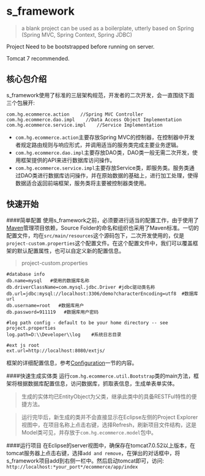s_framework
===========

> a blank project can be used as a boilerplate, utterly based on Spring (Spring MVC, Spring Context, Spring JDBC)

Project Need to be bootstrapped before running on server.

Tomcat 7 recommended.

核心包介绍
------
s_framework使用了标准的三层架构规范，开发者的二次开发，会一直围绕下面三个包展开:
```
com.hg.ecommerce.action    //Spring MVC Controller 
com.hg.ecommerce.dao.impl    //Data Access Object Implementation
com.hg.ecommerce.service.impl    //Service Implementation
```
* `com.hg.ecommerce.action`主要存放Spring MVC的控制器，在控制器中开发者规定路由规则与响应形式，并调用适当的服务类完成主要业务逻辑。
* `com.hg.ecommerce.dao.impl`主要存放DAO类，DAO类一般无需二次开发，使用框架提供的API来进行数据库访问操作。
* `com.hg.ecommerce.service.impl`主要存放Service类，即服务类。服务类通过DAO类进行数据库访问操作，并在原始数据的基础上，进行加工处理，使得数据适合返回前端框架，服务类将主要被控制器类使用。

快速开始
------

####简单配置
使用s_framework之前，必须要进行适当的配置工作，由于使用了[Maven](http://maven.apache.org/)管理项目依赖，Source Folder的命名和组织也采用了Maven标准。一切的配置文件，均在`src/main/resources`这个源码包下，二次开发使用的，仅是`project-custom.properties`这个配置文件。在这个配置文件中，我们可以覆盖框架的默认配置属性，也可以自定义新的配置信息。

>project-custom.properties

```
#database info
db.name=mysql   #使用的数据库名称
db.driverClassName=com.mysql.jdbc.Driver #jdbc驱动类名称
db.url=jdbc:mysql://localhost:3306/demo?characterEncoding=utf8  #数据库url
db.username=root   #数据库用户
db.password=911119   #数据库用户密码

#log path config - default to be your home directory -- see project.properties
log.path=D:\\Developer\\log    #系统日志目录

#ext js root
ext.url=http://localhost:8080/extjs/

```
框架的详细配置信息，参考[Configuration]()一节的内容。

####快速生成实体类
运行`com.hg.ecommerce.util.Bootstrap`类的main方法，框架将根据数据库配置信息，访问数据库，抓取表信息，生成单表单实体。

>生成的实体均已EntityObject为父类，继承此类中的具备RESTFul特性的便捷方法。


>运行完毕后，新生成的类并不会直接显示在Eclipse左侧的Project Explorer视图中，在项目名称上点击右键，选择Refresh，刷新项目文件结构，这是Model类可见，并存放于`com.hg.ecommerce.model`包中。


####运行项目
在Eclipse的server视图中，确保存在tomcat7.0.52以上版本，在tomcat服务器上点击右键，选择`add and remove`，在弹出的对话框中，将s_framework项目add到右侧一栏中。然后启动tomcat即可，访问:
`http://localhost:*your_port*/ecommerce/app/index`





  
